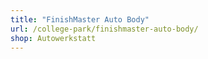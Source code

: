 ```yaml
---
title: "FinishMaster Auto Body"
url: /college-park/finishmaster-auto-body/
shop: Autowerkstatt
---
```

